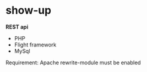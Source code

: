 show-up
=======

__REST api__ 
- PHP 
- Flight framework
- MySql

Requirement:
Apache rewrite-module must be enabled
